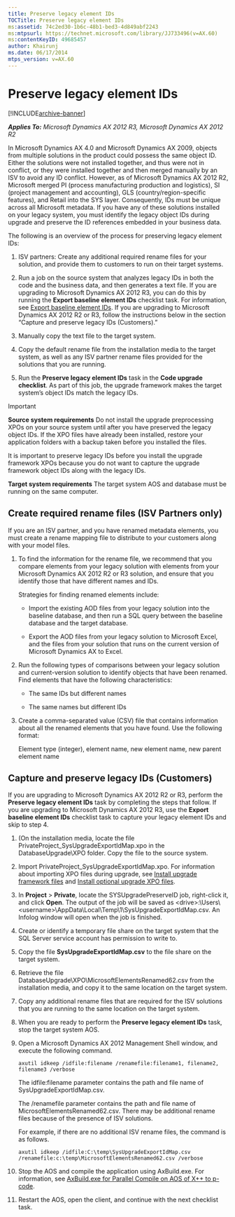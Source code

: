 ```yaml
---
title: Preserve legacy element IDs
TOCTitle: Preserve legacy element IDs
ms:assetid: 74c2ed30-1b6c-48b1-bed3-4d849abf2243
ms:mtpsurl: https://technet.microsoft.com/library/JJ733496(v=AX.60)
ms:contentKeyID: 49685457
author: Khairunj
ms.date: 06/17/2014
mtps_version: v=AX.60
---
```


# Preserve legacy element IDs 


[!INCLUDE[archive-banner](includes/archive-banner.md)]


_**Applies To:** Microsoft Dynamics AX 2012 R3, Microsoft Dynamics AX 2012 R2_

In Microsoft Dynamics AX 4.0 and Microsoft Dynamics AX 2009, objects from multiple solutions in the product could possess the same object ID. Either the solutions were not installed together, and thus were not in conflict, or they were installed together and then merged manually by an ISV to avoid any ID conflict. However, as of Microsoft Dynamics AX 2012 R2, Microsoft merged PI (process manufacturing production and logistics), SI (project management and accounting), GLS (country/region-specific features), and Retail into the SYS layer. Consequently, IDs must be unique across all Microsoft metadata. If you have any of these solutions installed on your legacy system, you must identify the legacy object IDs during upgrade and preserve the ID references embedded in your business data.

The following is an overview of the process for preserving legacy element IDs:

1.  ISV partners: Create any additional required rename files for your solution, and provide them to customers to run on their target systems.

2.  Run a job on the source system that analyzes legacy IDs in both the code and the business data, and then generates a text file. If you are upgrading to Microsoft Dynamics AX 2012 R3, you can do this by running the **Export baseline element IDs** checklist task. For information, see [Export baseline element IDs](export-baseline-element-ids.md). If you are upgrading to Microsoft Dynamics AX 2012 R2 or R3, follow the instructions below in the section “Capture and preserve legacy IDs (Customers).”

3.  Manually copy the text file to the target system.

4.  Copy the default rename file from the installation media to the target system, as well as any ISV partner rename files provided for the solutions that you are running.

5.  Run the **Preserve legacy element IDs** task in the **Code upgrade checklist**. As part of this job, the upgrade framework makes the target system’s object IDs match the legacy IDs.


> [!IMPORTANT]
> <P><STRONG>Source system requirements</STRONG> Do not install the upgrade preprocessing XPOs on your source system until after you have preserved the legacy object IDs. If the XPO files have already been installed, restore your application folders with a backup taken before you installed the files.</P>
> <P>It is important to preserve legacy IDs before you install the upgrade framework XPOs because you do not want to capture the upgrade framework object IDs along with the legacy IDs.</P>
> <P><STRONG>Target system requirements</STRONG> The target system AOS and database must be running on the same computer.</P>



## Create required rename files (ISV Partners only)

If you are an ISV partner, and you have renamed metadata elements, you must create a rename mapping file to distribute to your customers along with your model files.

1.  To find the information for the rename file, we recommend that you compare elements from your legacy solution with elements from your Microsoft Dynamics AX 2012 R2 or R3 solution, and ensure that you identify those that have different names and IDs.
    
    Strategies for finding renamed elements include:
    
      - Import the existing AOD files from your legacy solution into the baseline database, and then run a SQL query between the baseline database and the target database.
    
      - Export the AOD files from your legacy solution to Microsoft Excel, and the files from your solution that runs on the current version of Microsoft Dynamics AX to Excel.

2.  Run the following types of comparisons between your legacy solution and current-version solution to identify objects that have been renamed. Find elements that have the following characteristics:
    
      - The same IDs but different names
    
      - The same names but different IDs

3.  Create a comma-separated value (CSV) file that contains information about all the renamed elements that you have found. Use the following format:
    
    Element type (integer), element name, new element name, new parent element name

## Capture and preserve legacy IDs (Customers)

If you are upgrading to Microsoft Dynamics AX 2012 R2 or R3, perform the **Preserve legacy element IDs** task by completing the steps that follow. If you are upgrading to Microsoft Dynamics AX 2012 R3, use the **Export baseline element IDs** checklist task to capture your legacy element IDs and skip to step 4.

1.  (On the installation media, locate the file PrivateProject\_SysUpgradeExportIdMap.xpo in the DatabaseUpgrade\\XPO folder. Copy the file to the source system.

2.  Import PrivateProject\_SysUpgradeExportIdMap.xpo. For information about importing XPO files during upgrade, see [Install upgrade framework files](install-upgrade-framework-files.md) and [Install optional upgrade XPO files](install-optional-upgrade-xpo-files.md).

3.  In **Project** \> **Private**, locate the SYSUpgradePreserveID job, right-click it, and click **Open**. The output of the job will be saved as \<drive\>:\\Users\\\<username\>\\AppData\\Local\\Temp\\1\\SysUpgradeExportIdMap.csv. An Infolog window will open when the job is finished.

4.  Create or identify a temporary file share on the target system that the SQL Server service account has permission to write to.

5.  Copy the file **SysUpgradeExportIdMap.csv** to the file share on the target system.

6.  Retrieve the file DatabaseUpgrade\\XPO\\MicrosoftElementsRenamed62.csv from the installation media, and copy it to the same location on the target system.

7.  Copy any additional rename files that are required for the ISV solutions that you are running to the same location on the target system.

8.  When you are ready to perform the **Preserve legacy element IDs** task, stop the target system AOS.

9.  Open a Microsoft Dynamics AX 2012 Management Shell window, and execute the following command.
    
        axutil idkeep /idfile:filename /renamefile:filename1, filename2, filename3 /verbose
    
    The idfile:filename parameter contains the path and file name of SysUpgradeExportIdMap.csv.
    
    The /renamefile parameter contains the path and file name of MicrosoftElementsRenamed62.csv. There may be additional rename files because of the presence of ISV solutions.
    
    For example, if there are no additional ISV rename files, the command is as follows.
    
        axutil idkeep /idfile:C:\temp\SysUpgradeExportIdMap.csv /renamefile:c:\temp\MicrosoftElementsRenamed62.csv /verbose

10. Stop the AOS and compile the application using AxBuild.exe. For information, see [AxBuild.exe for Parallel Compile on AOS of X++ to p-code](https://technet.microsoft.com/library/dn528954\(v=ax.60\)).

11. Restart the AOS, open the client, and continue with the next checklist task.

  


